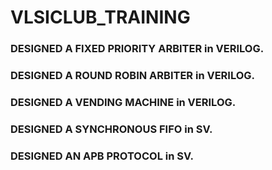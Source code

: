 # VLSICLUB_TRAINING

### DESIGNED A FIXED PRIORITY ARBITER in VERILOG.

### DESIGNED A ROUND ROBIN ARBITER in VERILOG.

### DESIGNED A VENDING MACHINE in VERILOG.

### DESIGNED A SYNCHRONOUS FIFO in SV.

### DESIGNED AN APB PROTOCOL in SV.
